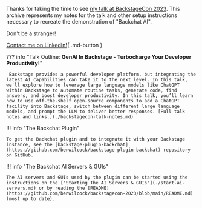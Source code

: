 Thanks for taking the time to see [my talk at BackstageCon 2023](https://colocatedeventsna2023.sched.com/event/07a22acf572c9ba6ac78a3fff50c6e7d). This archive represents my notes for the talk and other setup instructions necessary to recreate the demonstration of "Backchat AI".

Don't be a stranger!

[Contact me on LinkedIn!](https://www.linkedin.com/in/benwilcock/){ .md-button }

??? info "Talk Outline: **GenAI In Backstage - Turbocharge Your Developer Productivity!**"

     Backstage provides a powerful developer platform, but integrating the latest AI capabilities can take it to the next level. In this talk, we'll explore how to leverage large language models like ChatGPT within Backstage to automate routine tasks, generate code, find answers, and boost developer productivity. In this talk, you’ll learn how to use off-the-shelf open-source components to add a ChatGPT facility into Backstage, switch between different large language models, and prompt the LLM to deliver better responses. [Full talk notes and links.](./backstagecon-talk-notes.md)

!!! info "The Backchat Plugin"

    To get the Backchat plugin and to integrate it with your Backstage instance, see the [backstage-plugin-backchat](https://github.com/benwilcock/backstage-plugin-backchat) repository on GitHub. 

!!! info "The Backchat AI Servers & GUIs"

    The AI servers and GUIs used by the plugin can be started using the instructions on the ["Starting The AI Servers & GUIs"](./start-ai-servers.md) or by reading the [README](https://github.com/benwilcock/backstagecon-2023/blob/main/README.md) (most up to date).

